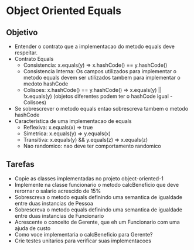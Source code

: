 # Object Oriented Equals
## Objetivo
- Entender o contrato que a implementacao do metodo equals deve respeitar.
- Contrato Equals
  - Consistencia: x.equals(y) => x.hashCode() == y.hashCode()
  - Consistencia Interna: Os campos utilizados para implementar o metodo equals devem ser utilizados tambem para implementar o medoto hashCode
  - Colisoes: x.hashCode() == y.hashCode() => x.equals(y) || !x.equals(y) (objetos diferentes podem ter o hashCode igual - Colisoes)
- Se sobrescrever o metodo equals entao sobrescreva tambem o metodo hashCode
- Caracteristica de uma implementacao de equals
  - Reflexiva: x.equals(x) => true
  - Simetrica: x.equals(y) => y.equals(x)
  - Transitiva: x.equals(y) && y.equals(z) => x.equals(z)
  - Nao randomico: nao deve ter comportamento randomico
## Tarefas
- Copie as classes implementadas no projeto object-oriented-1
- Implemente na classe funcionario o metodo calcBeneficio que deve rerornar o salario acrescido de 15% 
- Sobrescreva o metodo equals definindo uma semantica de igualdade entre duas instancias de Pessoa
- Sobrescreva o metodo equals definindo uma semantica de igualdade entre duas instancias de Funcionario
- Acrescente o conceito de Gerente, que eh um Funcionario com uma ajuda de custo
- Como voce implementaria o calcBeneficio para Gerente?
- Crie testes unitarios para verificar suas implementacoes 